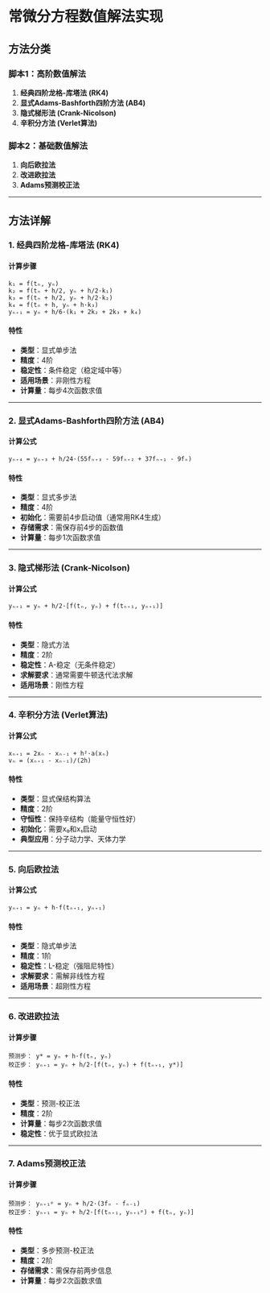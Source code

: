 # 常微分方程数值解法实现

## 方法分类

### 脚本1：高阶数值解法
1. **经典四阶龙格-库塔法 (RK4)**
2. **显式Adams-Bashforth四阶方法 (AB4)**
3. **隐式梯形法 (Crank-Nicolson)**
4. **辛积分方法 (Verlet算法)**

### 脚本2：基础数值解法
1. **向后欧拉法**
2. **改进欧拉法**
3. **Adams预测校正法**

---

## 方法详解

### 1. 经典四阶龙格-库塔法 (RK4)
#### 计算步骤
```
k₁ = f(tₙ, yₙ)
k₂ = f(tₙ + h/2, yₙ + h/2·k₁)
k₃ = f(tₙ + h/2, yₙ + h/2·k₂)
k₄ = f(tₙ + h, yₙ + h·k₃)
yₙ₊₁ = yₙ + h/6·(k₁ + 2k₂ + 2k₃ + k₄)
```

#### 特性
- **类型**：显式单步法
- **精度**：4阶
- **稳定性**：条件稳定（稳定域中等）
- **适用场景**：非刚性方程
- **计算量**：每步4次函数求值

---

### 2. 显式Adams-Bashforth四阶方法 (AB4)
#### 计算公式
```
yₙ₊₄ = yₙ₊₃ + h/24·(55fₙ₊₃ - 59fₙ₊₂ + 37fₙ₊₁ - 9fₙ)
```

#### 特性
- **类型**：显式多步法
- **精度**：4阶
- **初始化**：需要前4步启动值（通常用RK4生成）
- **存储需求**：需保存前4步的函数值
- **计算量**：每步1次函数求值

---

### 3. 隐式梯形法 (Crank-Nicolson)
#### 计算公式
```
yₙ₊₁ = yₙ + h/2·[f(tₙ, yₙ) + f(tₙ₊₁, yₙ₊₁)]
```

#### 特性
- **类型**：隐式方法
- **精度**：2阶
- **稳定性**：A-稳定（无条件稳定）
- **求解要求**：通常需要牛顿迭代法求解
- **适用场景**：刚性方程

---

### 4. 辛积分方法 (Verlet算法)
#### 计算公式
```
xₙ₊₁ = 2xₙ - xₙ₋₁ + h²·a(xₙ)
vₙ = (xₙ₊₁ - xₙ₋₁)/(2h)
```

#### 特性
- **类型**：显式保结构算法
- **精度**：2阶
- **守恒性**：保持辛结构（能量守恒性好）
- **初始化**：需要x₀和x₁启动
- **典型应用**：分子动力学、天体力学

---

### 5. 向后欧拉法
#### 计算公式
```
yₙ₊₁ = yₙ + h·f(tₙ₊₁, yₙ₊₁)
```

#### 特性
- **类型**：隐式单步法
- **精度**：1阶
- **稳定性**：L-稳定（强阻尼特性）
- **求解要求**：需解非线性方程
- **适用场景**：超刚性方程

---

### 6. 改进欧拉法
#### 计算步骤
```
预测步： y* = yₙ + h·f(tₙ, yₙ)
校正步： yₙ₊₁ = yₙ + h/2·[f(tₙ, yₙ) + f(tₙ₊₁, y*)]
```

#### 特性
- **类型**：预测-校正法
- **精度**：2阶
- **计算量**：每步2次函数求值
- **稳定性**：优于显式欧拉法

---

### 7. Adams预测校正法
#### 计算步骤
```
预测步： yₙ₊₁ᵖ = yₙ + h/2·(3fₙ - fₙ₋₁)
校正步： yₙ₊₁ = yₙ + h/2·[f(tₙ₊₁, yₙ₊₁ᵖ) + f(tₙ, yₙ)]
```

#### 特性
- **类型**：多步预测-校正法
- **精度**：2阶
- **存储需求**：需保存前两步信息
- **计算量**：每步2次函数求值


